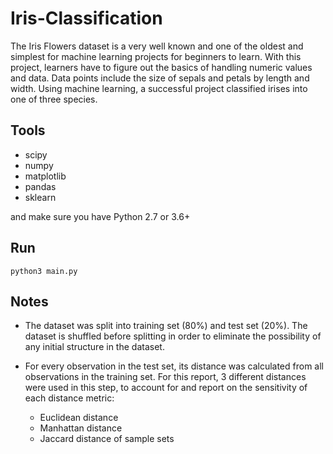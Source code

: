 # Iris-Classification

The Iris Flowers dataset is a very well known and one of the oldest and simplest for machine learning projects for beginners to learn. With this project, learners have to figure out the basics of handling numeric values and data. Data points include the size of sepals and petals by length and width. Using machine learning, a successful project classified irises into one of three species.

## Tools  
- scipy  
- numpy  
- matplotlib  
- pandas  
- sklearn  
 
and make sure you have Python 2.7 or 3.6+

## Run

    python3 main.py

## Notes

- The dataset was split into training set (80%) and test set (20%). The dataset is
shuffled before splitting in order to eliminate the possibility of any initial structure
in the dataset.

- For every observation in the test set, its distance was calculated from all observations
in the training set. For this report, 3 different distances were used in this step, to
account for and report on the sensitivity of each distance metric:
  - Euclidean distance
  - Manhattan distance
  - Jaccard distance of sample sets
